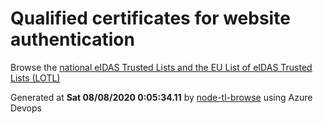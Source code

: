 # Qualified certificates for website authentication 
 Browse the [national eIDAS Trusted Lists and the EU List of eIDAS Trusted Lists (LOTL)](https://webgate.ec.europa.eu/tl-browser/#/) 
 
 
Generated at **Sat 08/08/2020  0:05:34.11** by [node-tl-browse](https://github.com/ymedlop/node-tl-browser) using Azure Devops 
